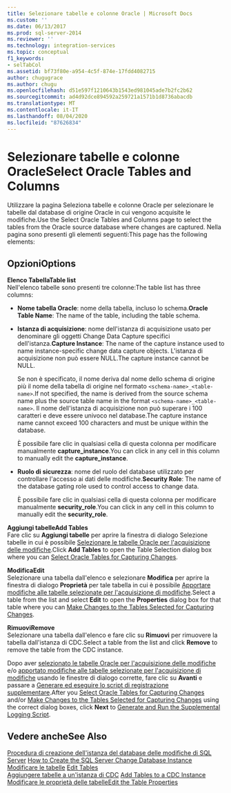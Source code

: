 ```yaml
---
title: Selezionare tabelle e colonne Oracle | Microsoft Docs
ms.custom: ''
ms.date: 06/13/2017
ms.prod: sql-server-2014
ms.reviewer: ''
ms.technology: integration-services
ms.topic: conceptual
f1_keywords:
- selTabCol
ms.assetid: bf73f80e-a954-4c5f-874e-17fdd4082715
author: chugugrace
ms.author: chugu
ms.openlocfilehash: d51e597f1210643b1543ed981045ade7b2fc2b62
ms.sourcegitcommit: ad4d92dce894592a259721a1571b1d8736abacdb
ms.translationtype: MT
ms.contentlocale: it-IT
ms.lasthandoff: 08/04/2020
ms.locfileid: "87626834"
---
```

# <a name="select-oracle-tables-and-columns"></a><span data-ttu-id="4c096-102">Selezionare tabelle e colonne Oracle</span><span class="sxs-lookup"><span data-stu-id="4c096-102">Select Oracle Tables and Columns</span></span>
  <span data-ttu-id="4c096-103">Utilizzare la pagina Seleziona tabelle e colonne Oracle per selezionare le tabelle dal database di origine Oracle in cui vengono acquisite le modifiche.</span><span class="sxs-lookup"><span data-stu-id="4c096-103">Use the Select Oracle Tables and Columns page to select the tables from the Oracle source database where changes are captured.</span></span> <span data-ttu-id="4c096-104">Nella pagina sono presenti gli elementi seguenti:</span><span class="sxs-lookup"><span data-stu-id="4c096-104">This page has the following elements:</span></span>  
  
## <a name="options"></a><span data-ttu-id="4c096-105">Opzioni</span><span class="sxs-lookup"><span data-stu-id="4c096-105">Options</span></span>  
 <span data-ttu-id="4c096-106">**Elenco Tabella**</span><span class="sxs-lookup"><span data-stu-id="4c096-106">**Table list**</span></span>  
 <span data-ttu-id="4c096-107">Nell'elenco tabelle sono presenti tre colonne:</span><span class="sxs-lookup"><span data-stu-id="4c096-107">The table list has three columns:</span></span>  
  
-   <span data-ttu-id="4c096-108">**Nome tabella Oracle**: nome della tabella, incluso lo schema.</span><span class="sxs-lookup"><span data-stu-id="4c096-108">**Oracle Table Name**: The name of the table, including the table schema.</span></span>  
  
-   <span data-ttu-id="4c096-109">**Istanza di acquisizione**: nome dell'istanza di acquisizione usato per denominare gli oggetti Change Data Capture specifici dell'istanza.</span><span class="sxs-lookup"><span data-stu-id="4c096-109">**Capture Instance**: The name of the capture instance used to name instance-specific change data capture objects.</span></span> <span data-ttu-id="4c096-110">L'istanza di acquisizione non può essere NULL.</span><span class="sxs-lookup"><span data-stu-id="4c096-110">The capture instance cannot be NULL.</span></span>  
  
     <span data-ttu-id="4c096-111">Se non è specificato, il nome deriva dal nome dello schema di origine più il nome della tabella di origine nel formato `<schema-name>_<table-name>`.</span><span class="sxs-lookup"><span data-stu-id="4c096-111">If not specified, the name is derived from the source schema name plus the source table name in the format `<schema-name>_<table-name>`.</span></span> <span data-ttu-id="4c096-112">Il nome dell'istanza di acquisizione non può superare i 100 caratteri e deve essere univoco nel database.</span><span class="sxs-lookup"><span data-stu-id="4c096-112">The capture instance name cannot exceed 100 characters and must be unique within the database.</span></span>  
  
     <span data-ttu-id="4c096-113">È possibile fare clic in qualsiasi cella di questa colonna per modificare manualmente **capture_instance**.</span><span class="sxs-lookup"><span data-stu-id="4c096-113">You can click in any cell in this column to manually edit the **capture_instance**.</span></span>  
  
-   <span data-ttu-id="4c096-114">**Ruolo di sicurezza**: nome del ruolo del database utilizzato per controllare l'accesso ai dati delle modifiche.</span><span class="sxs-lookup"><span data-stu-id="4c096-114">**Security Role**: The name of the database gating role used to control access to change data.</span></span>  
  
     <span data-ttu-id="4c096-115">È possibile fare clic in qualsiasi cella di questa colonna per modificare manualmente **security_role**.</span><span class="sxs-lookup"><span data-stu-id="4c096-115">You can click in any cell in this column to manually edit the **security_role**.</span></span>  
  
 <span data-ttu-id="4c096-116">**Aggiungi tabelle**</span><span class="sxs-lookup"><span data-stu-id="4c096-116">**Add Tables**</span></span>  
 <span data-ttu-id="4c096-117">Fare clic su **Aggiungi tabelle** per aprire la finestra di dialogo Selezione tabelle in cui è possibile [Selezionare le tabelle Oracle per l'acquisizione delle modifiche](select-oracle-tables-for-capturing-changes.md).</span><span class="sxs-lookup"><span data-stu-id="4c096-117">Click **Add Tables** to open the Table Selection dialog box where you can [Select Oracle Tables for Capturing Changes](select-oracle-tables-for-capturing-changes.md).</span></span>  
  
 <span data-ttu-id="4c096-118">**Modifica**</span><span class="sxs-lookup"><span data-stu-id="4c096-118">**Edit**</span></span>  
 <span data-ttu-id="4c096-119">Selezionare una tabella dall'elenco e selezionare **Modifica** per aprire la finestra di dialogo **Proprietà** per tale tabella in cui è possibile [Apportare modifiche alle tabelle selezionate per l'acquisizione di modifiche](make-changes-to-the-tables-selected-for-capturing-changes.md).</span><span class="sxs-lookup"><span data-stu-id="4c096-119">Select a table from the list and select **Edit** to open the **Properties** dialog box for that table where you can [Make Changes to the Tables Selected for Capturing Changes](make-changes-to-the-tables-selected-for-capturing-changes.md).</span></span>  
  
 <span data-ttu-id="4c096-120">**Rimuovi**</span><span class="sxs-lookup"><span data-stu-id="4c096-120">**Remove**</span></span>  
 <span data-ttu-id="4c096-121">Selezionare una tabella dall'elenco e fare clic su **Rimuovi** per rimuovere la tabella dall'istanza di CDC.</span><span class="sxs-lookup"><span data-stu-id="4c096-121">Select a table from the list and click **Remove** to remove the table from the CDC instance.</span></span>  
  
 <span data-ttu-id="4c096-122">Dopo aver [selezionato le tabelle Oracle per l'acquisizione delle modifiche](select-oracle-tables-for-capturing-changes.md) e/o [apportato modifiche alle tabelle selezionate per l'acquisizione di modifiche](make-changes-to-the-tables-selected-for-capturing-changes.md) usando le finestre di dialogo corrette, fare clic su **Avanti** e passare a [Generare ed eseguire lo script di registrazione supplementare](generate-and-run-the-supplemental-logging-script.md).</span><span class="sxs-lookup"><span data-stu-id="4c096-122">After you [Select Oracle Tables for Capturing Changes](select-oracle-tables-for-capturing-changes.md) and/or [Make Changes to the Tables Selected for Capturing Changes](make-changes-to-the-tables-selected-for-capturing-changes.md) using the correct dialog boxes, click **Next** to [Generate and Run the Supplemental Logging Script](generate-and-run-the-supplemental-logging-script.md).</span></span>  
  
## <a name="see-also"></a><span data-ttu-id="4c096-123">Vedere anche</span><span class="sxs-lookup"><span data-stu-id="4c096-123">See Also</span></span>  
 <span data-ttu-id="4c096-124">[Procedura di creazione dell'istanza del database delle modifiche di SQL Server](how-to-create-the-sql-server-change-database-instance.md) </span><span class="sxs-lookup"><span data-stu-id="4c096-124">[How to Create the SQL Server Change Database Instance](how-to-create-the-sql-server-change-database-instance.md) </span></span>  
 <span data-ttu-id="4c096-125">[Modificare le tabelle](edit-tables.md) </span><span class="sxs-lookup"><span data-stu-id="4c096-125">[Edit Tables](edit-tables.md) </span></span>  
 <span data-ttu-id="4c096-126">[Aggiungere tabelle a un'istanza di CDC](add-tables-to-a-cdc-instance.md) </span><span class="sxs-lookup"><span data-stu-id="4c096-126">[Add Tables to a CDC Instance](add-tables-to-a-cdc-instance.md) </span></span>  
 [<span data-ttu-id="4c096-127">Modificare le proprietà delle tabelle</span><span class="sxs-lookup"><span data-stu-id="4c096-127">Edit the Table Properties</span></span>](edit-the-table-properties.md)  
  
  
